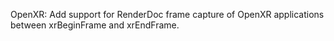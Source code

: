 OpenXR: Add support for RenderDoc frame capture of OpenXR applications between xrBeginFrame and xrEndFrame.
